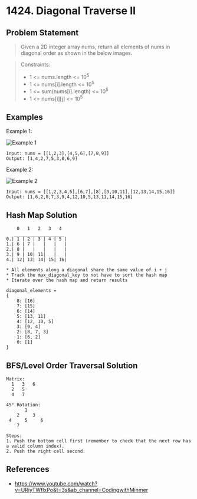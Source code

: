 # 1424. Diagonal Traverse II

## Problem Statement

> Given a 2D integer array nums, return all elements of nums in diagonal order as shown in the below images.

> Constraints:
>
> - 1 <= nums.length <= 10<sup>5</sup>
> - 1 <= nums[i].length <= 10<sup>5</sup>
> - 1 <= sum(nums[i].length) <= 10<sup>5</sup>
> - 1 <= nums[i][j] <= 10<sup>5</sup>

## Examples

Example 1:

![Example 1](https://assets.leetcode.com/uploads/2020/04/08/sample_1_1784.png)

```
Input: nums = [[1,2,3],[4,5,6],[7,8,9]]
Output: [1,4,2,7,5,3,8,6,9]
```

Example 2:

![Example 2](https://assets.leetcode.com/uploads/2020/04/08/sample_2_1784.png)

```
Input: nums = [[1,2,3,4,5],[6,7],[8],[9,10,11],[12,13,14,15,16]]
Output: [1,6,2,8,7,3,9,4,12,10,5,13,11,14,15,16]
```

## Hash Map Solution

```
    0   1   2   3   4
   ___________________
0.| 1 | 2 | 3 | 4 | 5 |
1.| 6 | 7 |   |   |   |
2.| 8 |   |   |   |   |
3.| 9 | 10| 11|   |   |
4.| 12| 13| 14| 15| 16|

* All elements along a diagonal share the same value of i + j
* Track the max_diagonal_key to not have to sort the hash map
* Iterate over the hash map and return results

diagonal_elements =
{
    8: [16]
    7: [15]
    6: [14]
    5: [13, 11]
    4: [12, 10, 5]
    3: [9, 4]
    2: [8, 7, 3]
    1: [6, 2]
    0: [1]
}
```

## BFS/Level Order Traversal Solution

```
Matrix:
  1   3   6
  2   5
  4   7

45° Rotation:
       1
    2     3
 4     5     6
    7

Steps:
1. Push the bottom cell first (remember to check that the next row has a valid column index).
2. Push the right cell second.
```

## References

- https://www.youtube.com/watch?v=URiyTWfIxPo&t=3s&ab_channel=CodingwithMinmer
